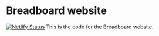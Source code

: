 # Breadboard website
[![Netlify Status](https://api.netlify.com/api/v1/badges/91fee330-078d-4824-ae06-ced5e4888b31/deploy-status)](https://app.netlify.com/sites/wizardly-kepler-096cf8/deploys)
This is the code for the Breadboard website.
